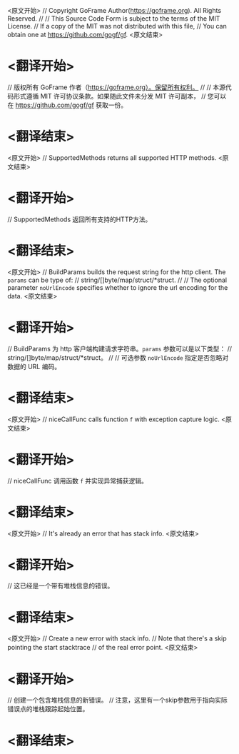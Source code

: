 
<原文开始>
// Copyright GoFrame Author(https://goframe.org). All Rights Reserved.
//
// This Source Code Form is subject to the terms of the MIT License.
// If a copy of the MIT was not distributed with this file,
// You can obtain one at https://github.com/gogf/gf.
<原文结束>

# <翻译开始>
// 版权所有 GoFrame 作者（https://goframe.org）。保留所有权利。
//
// 本源代码形式遵循 MIT 许可协议条款。如果随此文件未分发 MIT 许可副本，
// 您可以在 https://github.com/gogf/gf 获取一份。
# <翻译结束>


<原文开始>
// SupportedMethods returns all supported HTTP methods.
<原文结束>

# <翻译开始>
// SupportedMethods 返回所有支持的HTTP方法。
# <翻译结束>


<原文开始>
// BuildParams builds the request string for the http client. The `params` can be type of:
// string/[]byte/map/struct/*struct.
//
// The optional parameter `noUrlEncode` specifies whether to ignore the url encoding for the data.
<原文结束>

# <翻译开始>
// BuildParams 为 http 客户端构建请求字符串。`params` 参数可以是以下类型：
// string/[]byte/map/struct/*struct。
//
// 可选参数 `noUrlEncode` 指定是否忽略对数据的 URL 编码。
# <翻译结束>


<原文开始>
// niceCallFunc calls function `f` with exception capture logic.
<原文结束>

# <翻译开始>
// niceCallFunc 调用函数 `f` 并实现异常捕获逻辑。
# <翻译结束>


<原文开始>
// It's already an error that has stack info.
<原文结束>

# <翻译开始>
// 这已经是一个带有堆栈信息的错误。
# <翻译结束>


<原文开始>
				// Create a new error with stack info.
				// Note that there's a skip pointing the start stacktrace
				// of the real error point.
<原文结束>

# <翻译开始>
// 创建一个包含堆栈信息的新错误。
// 注意，这里有一个skip参数用于指向实际错误点的堆栈跟踪起始位置。
# <翻译结束>

